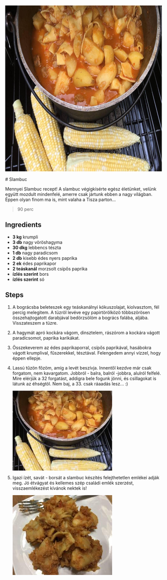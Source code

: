 <p align="center"><a href="https://cookpad.com/hu/receptek/5009862-slambuc" rel="Recipe source page"><img width="751" height="532" src="./images/full/79e9ddf226cf0bb9df28a3a7d2d7a1e7bf41b48c.jpg"/></a></p>
# Slambuc

Mennyei Slambuc recept! A slambuc végigkísérte egész életünket, velünk együtt mozdult mindenfelé, amerre csak jártunk ebben  a nagy világban.  Éppen olyan finom ma is, mint valaha a Tisza parton...

> 90 perc 

## Ingredients
* **3 kg** krumpli
* **3 db** nagy vöröshagyma
* **30 dkg** lebbencs tészta
* **1 db** nagy paradicsom
* **2 db** kisebb édes nyers paprika
* **2 ek** édes paprikapor
* **2 teáskanál** morzsolt csípős paprika
* **ízlés szerint** bors
* **ízlés szerint** só

## Steps

1. A bográcsba beleteszek egy teáskanálnyi kókuszolajat, kiolvasztom, fél percig melegitem. A tüzröl levéve egy papirtörölközö többszörösen összehajtogatott darabjával bedörzsölöm a bogrács falába, aljába. Visszateszem a tüzre.
 
    <div style="clear: both"/>

2. A hagymát apró kockára vágom, dinsztelem, rászórom a kockára vágott paradicsomot, paprika karikákat.
 
    <div style="clear: both"/>

3. Összekeverem az édes paprikaporral, csípős paprikával, hasábokra vágott krumplival, fűszerekkel, tésztával. Felengedem annyi vízzel, hogy éppen ellepje.
 
    <div style="clear: both"/>

4. Lassú tűzön főzöm, amíg a levét beszívja. Innentől kezdve már csak forgatom, nem kavargatom. Jobbról - balra, balról -jobbra, alulról felfelé. Mire elérjük a 32 forgatást, addigra bele fogunk jönni, és csillagokat is látunk az éhségtöl. Nem baj, a 33. csak ráaadás lesz... :)
 
    <p><img width="320" height="256" align="left" src="./images/full/86b1ccaa3f65459f9f46ed4e107163562e327415.jpg"/></p><div style="clear: both"/>

5. Igazi ízét, savát - borsát a slambuc készítés felejthetetlen emlékei adják meg. Jó étvágyat és kellemes szép családi emlék szerzést, visszaemlékezést kívánok nektek is!
 
    <p><img width="320" height="256" align="left" src="./images/full/3b7723276b6bfcb3a13b3cd0d9c8fee777791735.jpg"/></p><div style="clear: both"/>

